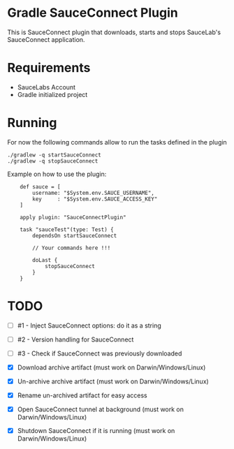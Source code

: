 # Gradle SauceConnect Plugin

This is SauceConnect plugin that downloads, starts and stops SauceLab's SauceConnect application.

# Requirements

  - SauceLabs Account
  - Gradle initialized project

# Running

For now the following commands allow to run the tasks defined in the plugin

    ./gradlew -q startSauceConnect
    ./gradlew -q stopSauceConnect

Example on how to use the plugin:
```
    def sauce = [
        username: "$System.env.SAUCE_USERNAME",
        key     : "$System.env.SAUCE_ACCESS_KEY"
    ]

    apply plugin: "SauceConnectPlugin"

    task "sauceTest"(type: Test) {
        dependsOn startSauceConnect

        // Your commands here !!!

        doLast {
            stopSauceConnect
        }
    }
```

# TODO

- [ ] #1 - Inject SauceConnect options: do it as a string
- [ ] #2 - Version handling for SauceConnect
- [ ] #3 - Check if SauceConnect was previously downloaded
- [x] Download archive artifact (must work on Darwin/Windows/Linux)
- [x] Un-archive archive artifact (must work on Darwin/Windows/Linux)
- [x] Rename un-archived artifact for easy access
- [x] Open SauceConnect tunnel at background (must work on Darwin/Windows/Linux)
- [x] Shutdown SauceConnect if it is running (must work on Darwin/Windows/Linux)

